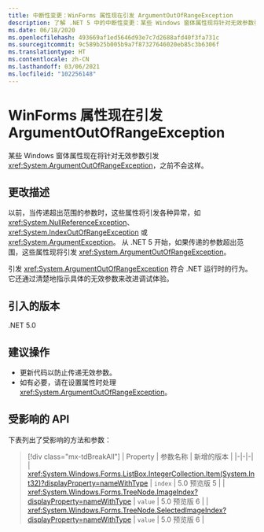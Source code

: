 ```yaml
---
title: 中断性变更：WinForms 属性现在引发 ArgumentOutOfRangeException
description: 了解 .NET 5 中的中断性变更：某些 Windows 窗体属性现将针对无效参数引发 ArgumentOutOfRangeException。
ms.date: 06/18/2020
ms.openlocfilehash: 493669af1ed5646d93e7c7d2688afd40f3fa731c
ms.sourcegitcommit: 9c589b25b005b9a7f87327646020eb85c3b6306f
ms.translationtype: HT
ms.contentlocale: zh-CN
ms.lasthandoff: 03/06/2021
ms.locfileid: "102256148"
---
```

# <a name="winforms-properties-now-throw-argumentoutofrangeexception"></a>WinForms 属性现在引发 ArgumentOutOfRangeException

某些 Windows 窗体属性现在将针对无效参数引发 <xref:System.ArgumentOutOfRangeException>，之前不会这样。

## <a name="change-description"></a>更改描述

以前，当传递超出范围的参数时，这些属性将引发各种异常，如 <xref:System.NullReferenceException>、<xref:System.IndexOutOfRangeException> 或 <xref:System.ArgumentException>。 从 .NET 5 开始，如果传递的参数超出范围，这些属性现将引发 <xref:System.ArgumentOutOfRangeException>。

引发 <xref:System.ArgumentOutOfRangeException> 符合 .NET 运行时的行为。 它还通过清楚地指示具体的无效参数来改进调试体验。

## <a name="version-introduced"></a>引入的版本

.NET 5.0

## <a name="recommended-action"></a>建议操作

- 更新代码以防止传递无效参数。
- 如有必要，请在设置属性时处理 <xref:System.ArgumentOutOfRangeException>。

## <a name="affected-apis"></a>受影响的 API

下表列出了受影响的方法和参数：

> [!div class="mx-tdBreakAll"]
> | Property | 参数名称 | 新增的版本 |
> |-|-|-|
> | <xref:System.Windows.Forms.ListBox.IntegerCollection.Item(System.Int32)?displayProperty=nameWithType> | `index` | 5.0 预览版 5 |
> | <xref:System.Windows.Forms.TreeNode.ImageIndex?displayProperty=nameWithType> | `value` | 5.0 预览版 6 |
> | <xref:System.Windows.Forms.TreeNode.SelectedImageIndex?displayProperty=nameWithType> | `value` | 5.0 预览版 6 |

<!--

### Affected APIs

- `P:System.Windows.Forms.ListBox.IntegerCollection.Item(System.Int32)`
- `P:System.Windows.Forms.TreeNode.ImageIndex`
- `P:System.Windows.Forms.TreeNode.SelectedImageIndex`

### Category

Windows Forms

-->
